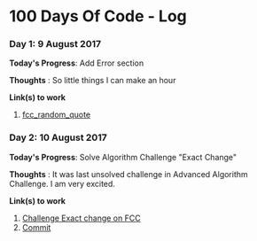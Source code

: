# 100 Days Of Code - Log

### Day 1: 9 August 2017

**Today's Progress**: Add Error section

**Thoughts** : So little things I can make an hour 

**Link(s) to work**
1. [fcc_random_quote](https://github.com/maks-ushakov/fcc_random_quote/commit/e645ddb73d09d96be57b25c392bb48b7e8d748a8)


### Day 2: 10 August 2017

**Today's Progress**: Solve Algorithm Challenge "Exact Change"

**Thoughts** : It was last unsolved challenge in Advanced Algorithm Challenge. I am very excited.

**Link(s) to work**

1. [Challenge Exact change on FCC](https://www.freecodecamp.com/challenges/exact-change)
2. [Commit](https://github.com/maks-ushakov/fcc_advanced_algorithms/commit/f3c8f31615df08e4f89f5d71b3acd536dc9fe609)
